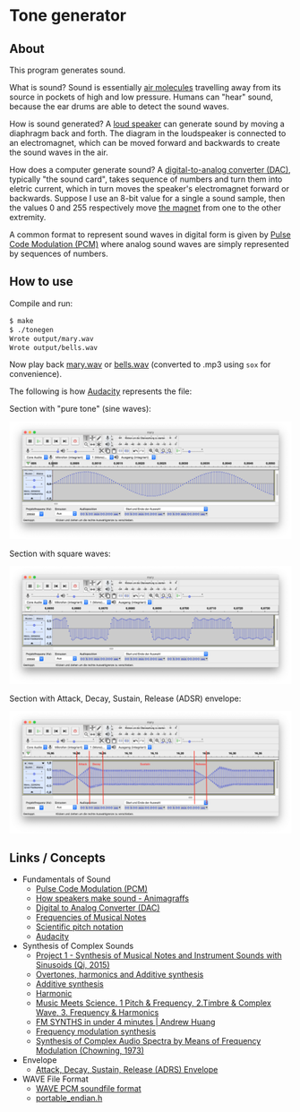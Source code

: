 Tone generator
==============

About
-----

This program generates sound.

What is sound? Sound is essentially [air molecules](https://animagraffs.com/loudspeaker/)
travelling away from its source in pockets of high and low pressure. Humans can "hear"
sound, because the ear drums are able to detect the sound waves.

How is sound generated? A [loud speaker](https://animagraffs.com/loudspeaker/) can generate
sound by moving a diaphragm back and forth. The diagram in the loudspeaker is connected to
an electromagnet, which can be moved forward and backwards to create the sound waves in the
air.

How does a computer generate sound? A [digital-to-analog converter (DAC)](https://en.wikipedia.org/wiki/Digital-to-analog_converter),
typically "the sound card", takes sequence of numbers and turn them into eletric current,
which in turn moves the speaker's electromagnet forward or backwards. Suppose I use an
8-bit value for a single a sound sample, then the values 0 and 255 respectively move
[the magnet](https://animagraffs.com/loudspeaker/) from one to the other extremity.

A common format to represent sound waves in digital form is given by
[Pulse Code Modulation (PCM)](https://www.tutorialspoint.com/digital_communication/digital_communication_pulse_code_modulation.htm)
where analog sound waves are simply represented by sequences of numbers.

How to use
----------

Compile and run:

```
$ make
$ ./tonegen
Wrote output/mary.wav
Wrote output/bells.wav
```
Now play back [mary.wav](https://raw.githubusercontent.com/dlorch/tonegen/master/output/mary.mp3) or [bells.wav](https://raw.githubusercontent.com/dlorch/tonegen/master/output/bells.mp3) (converted to .mp3 using `sox` for convenience).

The following is how [Audacity](https://www.audacityteam.org/) represents the file:

Section with "pure tone" (sine waves):

![sine waves](https://raw.githubusercontent.com/dlorch/tonegen/master/images/sine.png)

Section with square waves:

![square waves](https://raw.githubusercontent.com/dlorch/tonegen/master/images/square.png)

Section with Attack, Decay, Sustain, Release (ADSR) envelope:

![adsr envelope](https://raw.githubusercontent.com/dlorch/tonegen/master/images/adsr_envelope.png)

Links / Concepts
----------------

* Fundamentals of Sound
    * [Pulse Code Modulation (PCM)](https://www.tutorialspoint.com/digital_communication/digital_communication_pulse_code_modulation.htm)
    * [How speakers make sound - Animagraffs](https://animagraffs.com/loudspeaker/)
    * [Digital to Analog Converter (DAC)](https://en.wikipedia.org/wiki/Digital-to-analog_converter)
    * [Frequencies of Musical Notes](https://pages.mtu.edu/~suits/notefreqs.html)
    * [Scientific pitch notation](https://en.wikipedia.org/wiki/Scientific_pitch_notation)
    * [Audacity](https://www.audacityteam.org/)
* Synthesis of Complex Sounds
    * [Project 1 - Synthesis of Musical Notes and Instrument Sounds with Sinusoids (Qi, 2015)](https://web.eecs.utk.edu/~qi/ece505/project/proj1.pdf)
    * [Overtones, harmonics and Additive synthesis](https://www.youtube.com/watch?v=YsZKvLnf7wU)
    * [Additive synthesis](https://en.wikipedia.org/wiki/Additive_synthesis)
    * [Harmonic](https://en.wikipedia.org/wiki/Harmonic)
    * [Music Meets Science. 1 Pitch & Frequency, 2.Timbre & Complex Wave, 3. Frequency & Harmonics](https://www.youtube.com/watch?v=sWVvm8JPGcU)
    * [FM SYNTHS in under 4 minutes | Andrew Huang](https://www.youtube.com/watch?v=vvBl3YUBUyY)
    * [Frequency modulation synthesis](https://en.wikipedia.org/wiki/Frequency_modulation_synthesis)
    * [Synthesis of Complex Audio Spectra by Means of Frequency Modulation (Chowning, 1973)](https://web.eecs.umich.edu/~fessler/course/100/misc/chowning-73-tso.pdf)
* Envelope
    * [Attack, Decay, Sustain, Release (ADRS) Envelope](https://en.wikipedia.org/wiki/Envelope_(music))
* WAVE File Format
    * [WAVE PCM soundfile format](http://soundfile.sapp.org/doc/WaveFormat/)
    * [portable_endian.h](https://gist.github.com/panzi/6856583)
